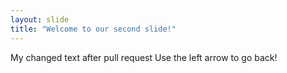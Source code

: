 ```yaml
---
layout: slide
title: "Welcome to our second slide!"
---
```

My changed text after pull request
Use the left arrow to go back!
